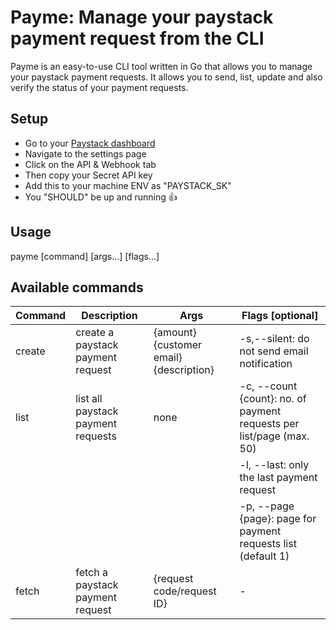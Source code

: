 # Payme: Manage your paystack payment request from the CLI
Payme is an easy-to-use CLI tool written in Go that allows you to manage your paystack payment requests.
It allows you to send, list, update and also verify the status of your payment requests.

## Setup
- Go to your [Paystack dashboard](https:dashboard.paystack.com)
- Navigate to the settings page
- Click on the API & Webhook tab 
- Then copy your Secret API key
- Add this to your machine ENV as "PAYSTACK_SK"
- You "SHOULD" be up and running 👍

## Usage
payme [command] [args...] [flags...]

## Available commands
|Command|Description|Args|Flags [optional]|
|-|-|-|-|
|create|create a paystack payment request|{amount} {customer email} {description}|-s,--silent: do not send email notification|
|list|list all paystack payment requests|none|-c, --count {count}: no. of payment requests per list/page (max. 50)|
||||-l, --last: only the last payment request|
||||-p, --page {page}: page for payment requests list (default 1)|
|fetch|fetch a paystack payment request|{request code/request ID}|-|
